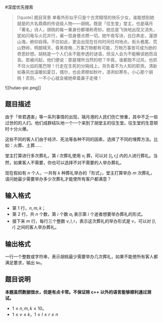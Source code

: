 #深度优先搜索

>[!quote] 题目背景
>单看外形似乎只是个古灵精怪的快乐少女，谁能想到她就是的大名鼎鼎的传说级人物——胡桃。既是「往生堂」堂主，也是璃月「著名」诗人，胡桃的每一重身份都堪称奇妙。她总是飞快地出现又消失，犹如闪电与火花并行，甫一现身便点燃一切。她午夜写诗，白日奔走，漫游山海，俯仰自得。不仅如此，更会出现在任何时间任何地点。街头巷尾、荒山野岭，明朗晴天、昏黑夜晚…万事万物都有可能，万物万事皆可成为她的奇思妙想。胡桃是一个人们永不能参透的谜语，但没人会为不能解读她而沮丧。若被问起，他们便说：那是理所当然的吧？毕竟，谁都跑不过风，也抓不住火焰的尾巴呀！行走在生死的分隔线上，背负着不为人知的职责。清新如春风也温暖如夏日，偶尔，也会肃穆如秋叶，凛冽如寒冬。小心那个胡桃！否则，一不小心就会被她牵着鼻子走喽！

![[hutao-pic.png]]

## 题目描述

由于「帝君遇害」等一系列事情的出现，璃月港的人民们伤亡惨重，其中不乏一些过世的的人们。他们成群结队地一个一个来到了胡堂主的往生堂。往生堂的生意顿时十分火爆。

这些不同的客人们由于经济、死法等各种不同的因素，选择了不同的埋葬方法。比如：火葬、土葬……

堂主打算进行多次葬礼，第 $i$ 次葬礼使用 $v_i$ 葬，可以对 $[l_i, r_i]$ 内的人进行葬礼。当然，如果客人不需要，你也可以选择不对不需要的人举办葬礼。

现在假如有 $n$ 个人，一共有 $k$ 种葬礼举办的「形式」，堂主打算举办 $m$ 次葬礼，请问她最少需要举办多少次葬礼才能使所有客户都满意？

## 输入格式

- 第 $1$ 行，$n, m, k$；
- 第 $2$ 行，共 $n$ 个数，第 $i$ 个数 $a_i$ 表示第 $i$ 个逝者想要举办葬礼的形式。
- 接下来 $m$ 行，每行三个整数 $v, l, r$，表示这次葬礼的举办形式是 $v$，可以对 $[l, r]$ 之间的客人举办葬礼。

## 输出格式

一行一个整数或字符串，表示胡桃最少需要举办几次葬礼，如果不能使所有客人都满足要求，输出 `No`。

## 题目说明

**本题虽然数据很水，但是有点卡常。不保证除 c++ 以外的语言能够顺利通过测试。**

- $1\le n, m, k\le 10$。
- $1\le v\le k$，$1\le l\le r\le n$